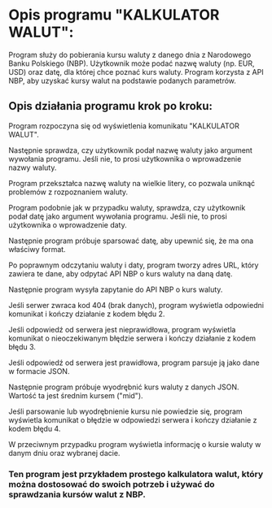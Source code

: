 # Opis programu "KALKULATOR WALUT":

Program służy do pobierania kursu waluty z danego dnia z Narodowego Banku Polskiego (NBP). Użytkownik może podać nazwę waluty (np. EUR, USD) oraz datę, dla której chce poznać kurs waluty. Program korzysta z API NBP, aby uzyskać kursy walut na podstawie podanych parametrów.

## Opis działania programu krok po kroku:

Program rozpoczyna się od wyświetlenia komunikatu "KALKULATOR WALUT".

Następnie sprawdza, czy użytkownik podał nazwę waluty jako argument wywołania programu. Jeśli nie, to prosi użytkownika o wprowadzenie nazwy waluty.

Program przekształca nazwę waluty na wielkie litery, co pozwala uniknąć problemów z rozpoznaniem waluty.

Program podobnie jak w przypadku waluty, sprawdza, czy użytkownik podał datę jako argument wywołania programu. Jeśli nie, to prosi użytkownika o wprowadzenie daty.

Następnie program próbuje sparsować datę, aby upewnić się, że ma ona właściwy format.

Po poprawnym odczytaniu waluty i daty, program tworzy adres URL, który zawiera te dane, aby odpytać API NBP o kurs waluty na daną datę.

Następnie program wysyła zapytanie do API NBP o kurs waluty.

Jeśli serwer zwraca kod 404 (brak danych), program wyświetla odpowiedni komunikat i kończy działanie z kodem błędu 2.

Jeśli odpowiedź od serwera jest nieprawidłowa, program wyświetla komunikat o nieoczekiwanym błędzie serwera i kończy działanie z kodem błędu 3.

Jeśli odpowiedź od serwera jest prawidłowa, program parsuje ją jako dane w formacie JSON.

Następnie program próbuje wyodrębnić kurs waluty z danych JSON. Wartość ta jest średnim kursem ("mid").

Jeśli parsowanie lub wyodrębnienie kursu nie powiedzie się, program wyświetla komunikat o błędzie w odpowiedzi serwera i kończy działanie z kodem błędu 4.

W przeciwnym przypadku program wyświetla informację o kursie waluty w danym dniu oraz wybranej dacie.

### Ten program jest przykładem prostego kalkulatora walut, który można dostosować do swoich potrzeb i używać do sprawdzania kursów walut z NBP.
